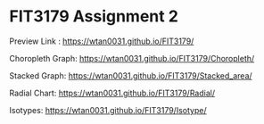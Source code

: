# FIT3179 Assignment 2

Preview Link : https://wtan0031.github.io/FIT3179/

Choropleth Graph: https://wtan0031.github.io/FIT3179/Choropleth/

Stacked Graph: https://wtan0031.github.io/FIT3179/Stacked_area/

Radial Chart: https://wtan0031.github.io/FIT3179/Radial/

Isotypes: https://wtan0031.github.io/FIT3179/Isotype/
